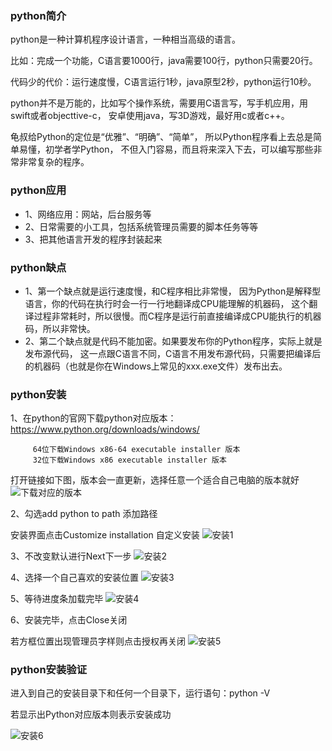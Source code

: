 ### python简介
python是一种计算机程序设计语言，一种相当高级的语言。

比如：完成一个功能，C语言要1000行，java需要100行，python只需要20行。

代码少的代价：运行速度慢，C语言运行1秒，java原型2秒，python运行10秒。

python并不是万能的，比如写个操作系统，需要用C语言写，写手机应用，用swift或者objecttive-c，
安卓使用java，写3D游戏，最好用c或者c++。

龟叔给Python的定位是“优雅”、“明确”、“简单”，
所以Python程序看上去总是简单易懂，初学者学Python，
不但入门容易，而且将来深入下去，可以编写那些非常非常复杂的程序。

### python应用
+ 1、网络应用：网站，后台服务等
+ 2、日常需要的小工具，包括系统管理员需要的脚本任务等等
+ 3、把其他语言开发的程序封装起来

### python缺点
+ 1、第一个缺点就是运行速度慢，和C程序相比非常慢，
因为Python是解释型语言，你的代码在执行时会一行一行地翻译成CPU能理解的机器码，
这个翻译过程非常耗时，所以很慢。而C程序是运行前直接编译成CPU能执行的机器码，所以非常快。
+ 2、第二个缺点就是代码不能加密。如果要发布你的Python程序，实际上就是发布源代码，
这一点跟C语言不同，C语言不用发布源代码，只需要把编译后的机器码（也就是你在Windows上常见的xxx.exe文件）发布出去。


### python安装
1、在python的官网下载python对应版本：https://www.python.org/downloads/windows/ 
```
     64位下载Windows x86-64 executable installer 版本
     32位下载Windows x86 executable installer 版本
```
打开链接如下图，版本会一直更新，选择任意一个适合自己电脑的版本就好
![下载对应的版本](https://github.com/saucxs/full_stack_knowledge_list/blob/master/image/python/下载对应的版本.png?raw=true)

2、勾选add python to path 添加路径

安装界面点击Customize installation 自定义安装
![安装1](https://github.com/saucxs/full_stack_knowledge_list/blob/master/image/python/安装1.png?raw=true)

3、不改变默认进行Next下一步
![安装2](https://github.com/saucxs/full_stack_knowledge_list/blob/master/image/python/安装2.png?raw=true)

4、选择一个自己喜欢的安装位置
![安装3](https://github.com/saucxs/full_stack_knowledge_list/blob/master/image/python/安装3.png?raw=true)

5、等待进度条加载完毕
![安装4](https://github.com/saucxs/full_stack_knowledge_list/blob/master/image/python/安装4.png?raw=true)

6、安装完毕，点击Close关闭

  若方框位置出现管理员字样则点击授权再关闭
![安装5](https://github.com/saucxs/full_stack_knowledge_list/blob/master/image/python/安装5.png?raw=true)

### python安装验证
进入到自己的安装目录下和任何一个目录下，运行语句：python -V

若显示出Python对应版本则表示安装成功

![安装6](https://github.com/saucxs/full_stack_knowledge_list/blob/master/image/python/安装6.png?raw=true)
